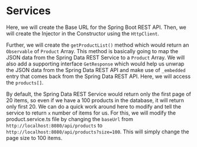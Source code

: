 # Services
<p>Here, we will create the Base URL for the Spring Boot REST API. Then, we will create the Injector in the Constructor using the <code>HttpClient</code>.</p> Further, we will create the <code>getProductList()</code> method which would return an <code>Observable</code> of <code>Product</code> Array. This method is basically going to map the JSON data from the Spring Data REST Service to a <code>Product</code> Array. We will also add a supporting interface <code>GetResponse</code> which would help us unwrap the JSON data from the Spring Data REST API and make use of <code>_embedded</code> entry that comes back from the Spring Data REST API. Here, we will access the <code>products[]</code>.

<p>By default, the Spring Data REST Service would return only the first page of 20 items, so even if we have a 100 products in the database, it will return only first 20. We can do a quick work around here to modify and tell the service to return <code>x</code> number of items for us. For this, we will modify the product.service.ts file by changing the <code>baseUrl</code> from <code>http://localhost:8080/api/products</code> to <code>http://localhost:8080/api/products?size=100</code>. This will simply change the page size to 100 items.</p>